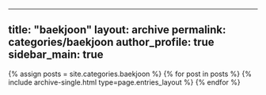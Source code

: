 ---
  title: "baekjoon"
  layout: archive
  permalink: categories/baekjoon
  author_profile: true
  sidebar_main: true
  ---
  
  {% assign posts = site.categories.baekjoon %}
  {% for post in posts %} {% include archive-single.html type=page.entries_layout %} {% endfor %}
